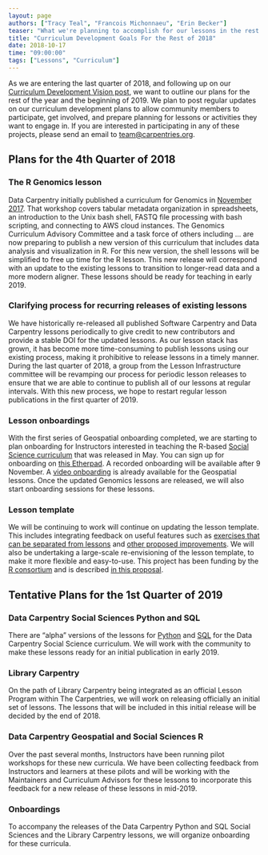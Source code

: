 ```yaml
---
layout: page
authors: ["Tracy Teal", "Francois Michonnaeu", "Erin Becker"]
teaser: "What we're planning to accomplish for our lessons in the rest of the year."
title: "Curriculum Development Goals For the Rest of 2018"
date: 2018-10-17
time: "09:00:00"
tags: ["Lessons", "Curriculum"]
---
```


As we are entering the last quarter of 2018, and following up on our 
[Curriculum Development Vision post](https://carpentries.org/blog/2018/07/curriculum-vision/), 
we want to outline our plans for the rest of the year and the beginning of 2019. 
We plan to post regular updates on our curriculum development plans to allow community members to participate, 
get involved, and prepare planning for lessons or activities they want to engage in. If you are interested 
in participating in any of these projects, please send an email to [team@carpentries.org](mailto:team@carpentries.org).

## Plans for the 4th Quarter of 2018

### The R Genomics lesson

Data Carpentry initially published a curriculum for Genomics in 
[November 2017](https://datacarpentry.org/blog/2017/11/genomics-lesson-release). 
That workshop covers tabular metadata organization in spreadsheets, an introduction to the Unix bash shell, 
FASTQ file processing with bash scripting, and connecting to AWS cloud instances. The Genomics Curriculum Advisory Committee and a task force of others including ... are now preparing to publish 
a new version of this curriculum that includes data analysis and visualization in R. For this new version, the shell 
lessons will be simplified to free up time for the R lesson. This new release will correspond with an update to the existing 
lessons to transition to longer-read data and a more modern aligner. These lessons should be ready for teaching in early 2019. 

### Clarifying process for recurring releases of existing lessons

We have historically re-released all published Software Carpentry and Data Carpentry lessons periodically to give credit to new 
contributors and provide a stable DOI for the updated lessons. As our lesson stack has grown, it has become more time-consuming 
to publish lessons using our existing process, making it prohibitive to release lessons in a timely manner. During the last quarter 
of 2018, a group from the Lesson Infrastructure committee will be revamping our process for periodic lesson releases to ensure that we are able to continue to publish all of our 
lessons at regular intervals. With this new process, we hope to restart regular lesson publications in the first quarter of 2019. 

### Lesson onboardings

With the first series of Geospatial onboarding completed, we are starting to plan onboarding for Instructors interested in 
teaching the R-based [Social Science curriculum](https://datacarpentry.org/blog/2018/05/social-sciences-publication) that 
was released in May. You can sign up for onboarding on [this Etherpad](https://pad.carpentries.org/socialsciences-onboarding). 
A recorded onboarding will be available after 9 November. A [video onboarding](https://www.youtube.com/watch?v=Qtnb_eeHt7E) is 
already available for the Geospatial lessons. Once the updated Genomics lessons are released, we will also start onboarding sessions 
for these lessons.

### Lesson template

We will be continuing to work will continue on updating the lesson template. This includes integrating feedback on useful 
features such as [exercises that can be separated from lessons](https://carpentries.org/blog/2018/09/teaching-tip-exercise-discussion/) 
and [other proposed improvements](https://github.com/carpentries/styles/issues). We will also be undertaking a large-scale 
re-envisioning of the lesson template, to make it more flexible and easy-to-use. This project has been funding by the 
[R consortium](https://www.r-consortium.org/) and is described 
[in this proposal](https://github.com/carpentries/2018-r-consortium-lessondown-proposal/blob/master/proposal.Rmd). 

## Tentative Plans for the 1st Quarter of 2019

### Data Carpentry Social Sciences Python and SQL

There are “alpha” versions of the lessons for 
[Python](http://www.datacarpentry.org/python-socialsci/) and 
[SQL](http://www.datacarpentry.org/sql-socialsci/) for the Data Carpentry Social Science curriculum. 
We will work with the community to make these lessons ready for an initial publication in early 2019.

### Library Carpentry

On the path of Library Carpentry being integrated as an official Lesson Program within The Carpentries, 
we will work on releasing officially an initial set of lessons. The lessons that will be included in this initial 
release will be decided by the end of 2018. 

### Data Carpentry Geospatial and Social Sciences R

Over the past several months, Instructors have been running pilot workshops for these new curricula. 
We have been collecting feedback from Instructors and learners at these pilots and will be working with the Maintainers and 
Curriculum Advisors for these lessons to incorporate this feedback for a new release of these lessons in mid-2019.

### Onboardings

To accompany the releases of the Data Carpentry Python and SQL Social Sciences and the Library Carpentry lessons, we will 
organize onboarding for these curricula. 
